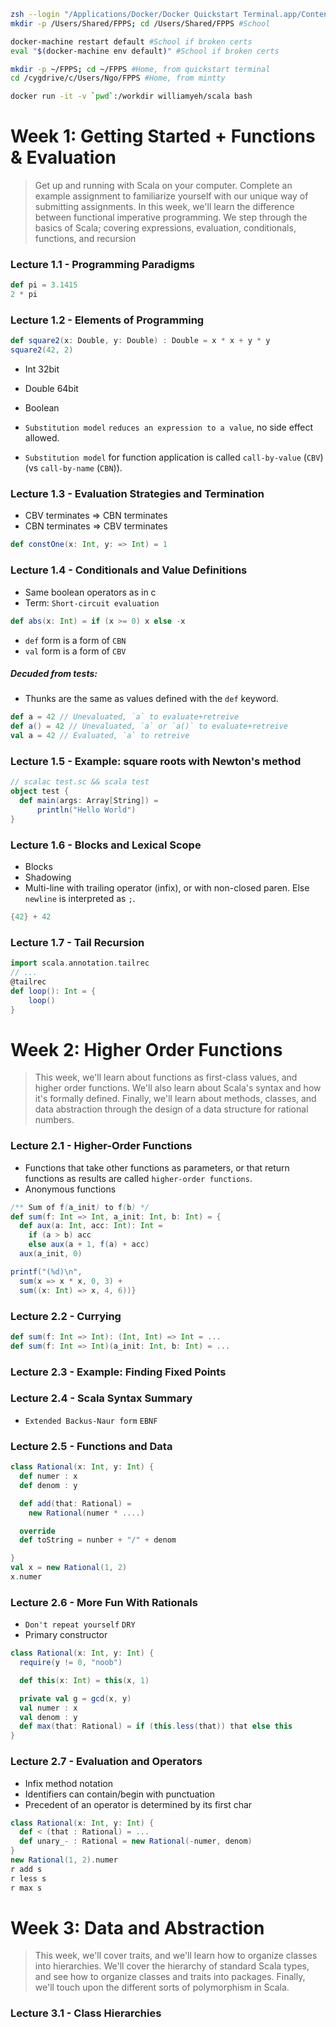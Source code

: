 ```sh
zsh --login "/Applications/Docker/Docker Quickstart Terminal.app/Contents/Resources/Scripts/start.sh" #School
mkdir -p /Users/Shared/FPPS; cd /Users/Shared/FPPS #School

docker-machine restart default #School if broken certs
eval "$(docker-machine env default)" #School if broken certs

mkdir -p ~/FPPS; cd ~/FPPS #Home, from quickstart terminal
cd /cygdrive/c/Users/Ngo/FPPS #Home, from mintty

docker run -it -v `pwd`:/workdir williamyeh/scala bash
```

# Week 1: Getting Started + Functions & Evaluation
> Get up and running with Scala on your computer. Complete an example assignment to familiarize yourself with our unique way of submitting assignments. In this week, we'll learn the difference between functional imperative programming. We step through the basics of Scala; covering expressions, evaluation, conditionals, functions, and recursion

### Lecture 1.1 - Programming Paradigms
```scala
def pi = 3.1415
2 * pi
```

### Lecture 1.2 - Elements of Programming
```scala
def square2(x: Double, y: Double) : Double = x * x + y * y
square2(42, 2)
```
- Int 32bit
- Double 64bit
- Boolean

- `Substitution model` `reduces an expression to a value`, no side effect allowed.
- `Substitution model` for function application is called `call-by-value` (`CBV`) (vs `call-by-name` (`CBN`)).

### Lecture 1.3 - Evaluation Strategies and Termination
- CBV terminates => CBN terminates
- CBN terminates =\> CBV terminates

```scala
def constOne(x: Int, y: => Int) = 1
```

### Lecture 1.4 - Conditionals and Value Definitions
- Same boolean operators as in c
- Term: `Short-circuit evaluation`
```scala
def abs(x: Int) = if (x >= 0) x else -x
```
- `def` form is a form of `CBN`
- `val` form is a form of `CBV`

##### Decuded from tests:
- Thunks are the same as values defined with the `def` keyword.
```scala
def a = 42 // Unevaluated, `a` to evaluate+retreive
def a() = 42 // Unevaluated, `a` or `a()` to evaluate+retreive
val a = 42 // Evaluated, `a` to retreive
```

### Lecture 1.5 - Example: square roots with Newton's method
```scala
// scalac test.sc && scala test
object test {
  def main(args: Array[String]) =
      println("Hello World")
}
```

### Lecture 1.6 - Blocks and Lexical Scope
- Blocks
- Shadowing
- Multi-line with trailing operator (infix), or with non-closed paren. Else `newline` is interpreted as `;`.
```scala
{42} + 42
```

### Lecture 1.7 - Tail Recursion
```scala
import scala.annotation.tailrec
// ...
@tailrec
def loop(): Int = {
	loop()
}
```


# Week 2: Higher Order Functions
> This week, we'll learn about functions as first-class values, and higher order functions. We'll also learn about Scala's syntax and how it's formally defined. Finally, we'll learn about methods, classes, and data abstraction through the design of a data structure for rational numbers.

### Lecture 2.1 - Higher-Order Functions
- Functions that take other functions as parameters, or that return functions as results are called `higher-order functions`.
- Anonymous functions
```scala
/** Sum of f(a_init) to f(b) */
def sum(f: Int => Int, a_init: Int, b: Int) = {
  def aux(a: Int, acc: Int): Int =
    if (a > b) acc
    else aux(a + 1, f(a) + acc)
  aux(a_init, 0)

printf("(%d)\n",
  sum(x => x * x, 0, 3) +
  sum((x: Int) => x, 4, 6))}
```

### Lecture 2.2 - Currying
```scala
def sum(f: Int => Int): (Int, Int) => Int = ...
def sum(f: Int => Int)(a_init: Int, b: Int) = ...
```

### Lecture 2.3 - Example: Finding Fixed Points

### Lecture 2.4 - Scala Syntax Summary
- `Extended Backus-Naur form` `EBNF`

### Lecture 2.5 - Functions and Data
```scala
class Rational(x: Int, y: Int) {
  def numer : x
  def denom : y

  def add(that: Rational) =
    new Rational(numer * ....)

  override
  def toString = nunber + "/" + denom

}
val x = new Rational(1, 2)
x.numer
```

### Lecture 2.6 - More Fun With Rationals
- `Don't repeat yourself` `DRY`
- Primary constructor
```scala
class Rational(x: Int, y: Int) {
  require(y != 0, "noob")

  def this(x: Int) = this(x, 1)

  private val g = gcd(x, y)
  val numer : x
  val denom : y
  def max(that: Rational) = if (this.less(that)) that else this
}
```
### Lecture 2.7 - Evaluation and Operators
- Infix method notation
- Identifiers can contain/begin with punctuation
- Precedent of an operator is determined by its first char
```scala
class Rational(x: Int, y: Int) {
  def < (that : Rational) = ...
  def unary_- : Rational = new Rational(-numer, denom)
}
new Rational(1, 2).numer
r add s
r less s
r max s
```

# Week 3: Data and Abstraction
> This week, we'll cover traits, and we'll learn how to organize classes into hierarchies. We'll cover the hierarchy of standard Scala types, and see how to organize classes and traits into packages. Finally, we'll touch upon the different sorts of polymorphism in Scala.

### Lecture 3.1 - Class Hierarchies
```scala

```
```scala

```
```scala

```
